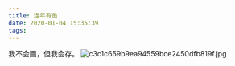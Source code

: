 ```yaml
---
title: 连年有鱼
date: 2020-01-04 15:35:39
tags:
---
```



我不会画，但我会存。
![c3c1c659b9ea94559bce2450dfb819f.jpg](https://i.loli.net/2020/01/04/7aBTOIcuj2J5PKw.jpg)